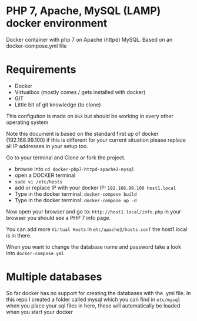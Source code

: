 # PHP 7, Apache, MySQL (LAMP) docker environment
Docker container with php 7 on Apache (httpd) MySQL. Based on an docker-compose.yml file


# Requirements
- Docker
- Virtualbox (mostly comes / gets installed with docker)
- GIT
- Little bit of git knowledge (to clone)

This configution is made on `OSX` but should be working in every other operating system

Note this document is based on the standard first up of docker (192.168.99.100) if this is different for your current situation please replace all IP addresses in your setup too.

Go to your terminal and Clone or fork the project.


- browse into `cd docker-php7-httpd-apache2-mysql`
- open a DOCKER terminal 
- `sudo vi /etc/hosts`
- add or replace IP with your docker IP: `192.168.99.100 host1.local`
- Type in the docker terminal: `docker-compose build`
- Type in the docker terminal: `docker-compose up -d`

Now open your browser and go to: `http://host1.local/info.php`
in your browser you should see a PHP 7 info page. 



You can add more `Virtual Hosts` in `etc/apache2/hosts.conf` the host1.local is in there.

When you want to change the database name and password take a look into `docker-compose.yml`

# Multiple databases
So far docker has no support for creating the databases with the .yml file. In this repo I created a folder called mysql which you can find in `etc/mysql` when you place your sql files in here, these will automatically be loaded when you start your docker
